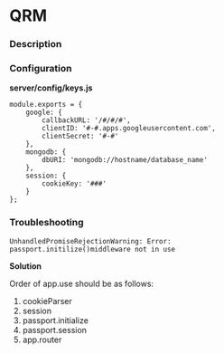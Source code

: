 # QRM

### Description



### Configuration

**server/config/keys.js**
```
module.exports = {
    google: {
        callbackURL: '/#/#/#',
        clientID: '#-#.apps.googleusercontent.com',
        clientSecret: '#-#'
    },
    mongodb: {
        dbURI: 'mongodb://hostname/database_name'
    },
    session: {
        cookieKey: '###'
    }
};
```

### Troubleshooting

`UnhandledPromiseRejectionWarning: Error: passport.initilize()middleware not in use`

**Solution**

Order of app.use should be as follows:

1. cookieParser
2. session
3. passport.initialize
4. passport.session
5. app.router
